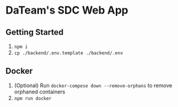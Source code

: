 # DaTeam's SDC Web App

## Getting Started

1. `npm i`
2. `cp ./backend/.env.template ./backend/.env`

## Docker

1. (Optional) Run `docker-compose down --remove-orphans` to remove orphaned containers
2. `npm run docker`
